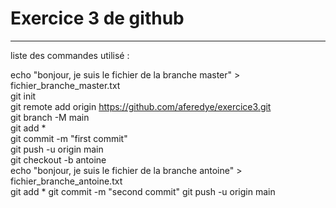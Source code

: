 # Exercice 3 de github  
******************************  
  
liste des commandes utilisé :  
  
echo "bonjour, je suis le fichier de la branche master" > fichier_branche_master.txt  
git init  
git remote add origin https://github.com/aferedye/exercice3.git  
git branch -M main  
git add *  
git commit -m "first commit"  
git push -u origin main  
git checkout -b antoine  
echo "bonjour, je suis le fichier de la branche antoine" > fichier_branche_antoine.txt  
git add * 
git commit -m "second commit"
git push -u origin main 